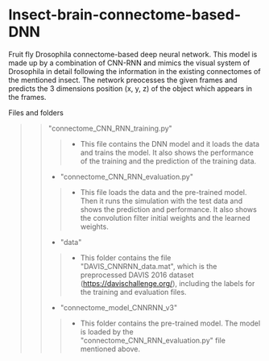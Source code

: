 # Insect-brain-connectome-based-DNN
Fruit fly Drosophila connectome-based deep neural network. This model is made up by a combination of CNN-RNN and mimics the visual system of Drosophila in detail following the information in the existing connectomes of the mentioned insect. The network preocesses the given frames and predicts the 3 dimensions position (x, y, z) of the object which appears in the frames.

Files and folders
>>	"connectome_CNN_RNN_training.py"
>>>	- This file contains the DNN model and it loads the data and trains the model. It also shows the performance of the training and the prediction of the training data.
>>	- "connectome_CNN_RNN_evaluation.py"
>>>	- This file loads the data and the pre-trained model. Then it runs the simulation with the test data and shows the prediction and performance. It also shows the convolution filter initial weights and the learned weights.
>>	- "data"
>>>	- This folder contains the file "DAVIS_CNNRNN_data.mat", which is the preprocessed DAVIS 2016 dataset (https://davischallenge.org/), including the labels for the training and evaluation files.
>>	- "connectome_model_CNNRNN_v3"
>>>	- This folder contains the pre-trained model. The model is loaded by the "connectome_CNN_RNN_evaluation.py" file mentioned above.
